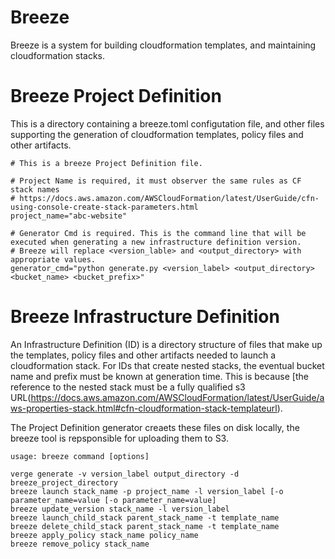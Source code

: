 # Breeze

Breeze is a system for building cloudformation templates, and maintaining cloudformation stacks.

# Breeze Project Definition

This is a directory containing a breeze.toml configutation file, and other files supporting the generation of cloudformation templates, policy files and other artifacts.

    # This is a breeze Project Definition file.

    # Project Name is required, it must observer the same rules as CF stack names
    # https://docs.aws.amazon.com/AWSCloudFormation/latest/UserGuide/cfn-using-console-create-stack-parameters.html
    project_name="abc-website"

    # Generator Cmd is required. This is the command line that will be executed when generating a new infrastructure definition version. 
    # Breeze will replace <version_lable> and <output_directory> with appropriate values.
    generator_cmd="python generate.py <version_label> <output_directory> <bucket_name> <bucket_prefix>"

# Breeze Infrastructure Definition

An Infrastructure Definition (ID) is a directory structure of files that make up the templates, policy 
files and other artifacts needed to launch a cloudformation stack. For IDs that create nested stacks, 
the eventual bucket name and prefix must be known at generation time. This is because [the reference to the nested stack must be a fully qualified s3 URL(https://docs.aws.amazon.com/AWSCloudFormation/latest/UserGuide/aws-properties-stack.html#cfn-cloudformation-stack-templateurl).

The Project Definition generator creaets these files on disk locally, the breeze tool is repsponsible for uploading them to S3.










    usage: breeze command [options] 

    verge generate -v version_label output_directory -d breeze_project_directory
    breeze launch stack_name -p project_name -l version_label [-o parameter_name=value [-o parameter_name=value]
    breeze update_version stack_name -l version_label
    breeze launch_child_stack parent_stack_name -t template_name
    breeze delete_child_stack parent_stack_name -t template_name
    breeze apply_policy stack_name policy_name
    breeze remove_policy stack_name




